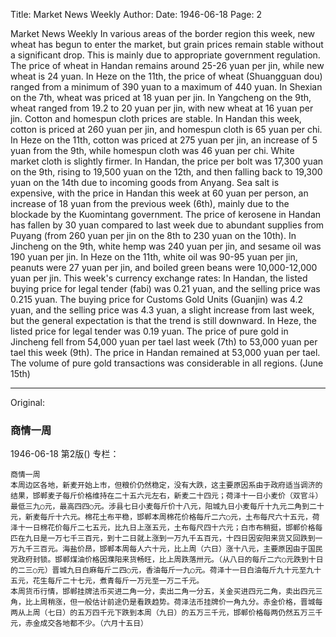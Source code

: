 Title: Market News Weekly
Author:
Date: 1946-06-18
Page: 2

Market News Weekly
    In various areas of the border region this week, new wheat has begun to enter the market, but grain prices remain stable without a significant drop. This is mainly due to appropriate government regulation. The price of wheat in Handan remains around 25-26 yuan per jin, while new wheat is 24 yuan. In Heze on the 11th, the price of wheat (Shuangguan dou) ranged from a minimum of 390 yuan to a maximum of 440 yuan. In Shexian on the 7th, wheat was priced at 18 yuan per jin. In Yangcheng on the 9th, wheat ranged from 19.2 to 20 yuan per jin, with new wheat at 16 yuan per jin. Cotton and homespun cloth prices are stable. In Handan this week, cotton is priced at 260 yuan per jin, and homespun cloth is 65 yuan per chi. In Heze on the 11th, cotton was priced at 275 yuan per jin, an increase of 5 yuan from the 9th, while homespun cloth was 46 yuan per chi. White market cloth is slightly firmer. In Handan, the price per bolt was 17,300 yuan on the 9th, rising to 19,500 yuan on the 12th, and then falling back to 19,300 yuan on the 14th due to incoming goods from Anyang. Sea salt is expensive, with the price in Handan this week at 60 yuan per person, an increase of 18 yuan from the previous week (6th), mainly due to the blockade by the Kuomintang government. The price of kerosene in Handan has fallen by 30 yuan compared to last week due to abundant supplies from Puyang (from 260 yuan per jin on the 8th to 230 yuan on the 10th). In Jincheng on the 9th, white hemp was 240 yuan per jin, and sesame oil was 190 yuan per jin. In Heze on the 11th, white oil was 90-95 yuan per jin, peanuts were 27 yuan per jin, and boiled green beans were 10,000-12,000 yuan per jin.
    This week's currency exchange rates: In Handan, the listed buying price for legal tender (fabi) was 0.21 yuan, and the selling price was 0.215 yuan. The buying price for Customs Gold Units (Guanjin) was 4.2 yuan, and the selling price was 4.3 yuan, a slight increase from last week, but the general expectation is that the trend is still downward. In Heze, the listed price for legal tender was 0.19 yuan. The price of pure gold in Jincheng fell from 54,000 yuan per tael last week (7th) to 53,000 yuan per tael this week (9th). The price in Handan remained at 53,000 yuan per tael. The volume of pure gold transactions was considerable in all regions. (June 15th)



<hr /> 

Original: 


### 商情一周

1946-06-18
第2版()
专栏：

    商情一周
    本周边区各地，新麦开始上市，但粮价仍然稳定，没有大跌，这主要原因系由于政府适当调济的结果，邯郸麦子每斤价格维持在二十五六元左右，新麦二十四元；荷泽十一日小麦价（双官斗）最低三九○元，最高四四○元。涉县七日小麦每斤价十八元，阳城九日小麦每斤十九元二角到二十元，新麦每斤十六元。棉花土布平稳，邯郸本周棉花价格每斤二六○元，土布每尺六十五元，荷泽十一日棉花价每斤二七五元，比九日上涨五元，土布每尺四十六元；白市布稍挺，邯郸价格每匹在九日是一万七千三百元，到十二日就上涨到一万九千五百元，十四日因安阳来货又回跌到一万九千三百元。海盐价昂，邯郸本周每人六十元，比上周（六日）涨十八元，主要原因由于国民党政府封锁。邯郸煤油价格因濮阳来货畅旺，比上周跌落卅元。（从八日的每斤二六○元跌到十日的二三○元）晋城九日白麻每斤二四○元，香油每斤一九○元。荷泽十一日白油每斤九十元至九十五元，花生每斤二十七元，煮青每斤一万元至一万二千元。
    本周货币行情，邯郸挂牌法币买进二角一分，卖出二角一分五，关金买进四元二角，卖出四元三角，比上周稍涨，但一般估计前途仍是看跌趋势。荷泽法币挂牌价一角九分。赤金价格，晋城每两从上周（七日）的五万四千元下跌到本周（九日）的五万三千元，邯郸价格每两仍然五万三千元，赤金成交各地都不少。（六月十五日）
